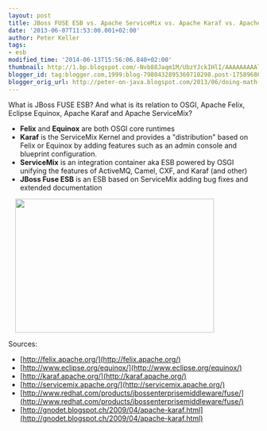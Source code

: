 ```yaml
---
layout: post
title: JBoss FUSE ESB vs. Apache ServiceMix vs. Apache Karaf vs. Apache Felix
date: '2013-06-07T11:53:00.001+02:00'
author: Peter Keller
tags:
- esb
modified_time: '2014-06-13T15:56:06.840+02:00'
thumbnail: http://1.bp.blogspot.com/-Nvb88Jaqm1M/UbzYJckIHlI/AAAAAAAAAlU/1H_N4l6ex4w/s72-c/framework_overview.png
blogger_id: tag:blogger.com,1999:blog-7980432895360710298.post-1758968652103095495
blogger_orig_url: http://peter-on-java.blogspot.com/2013/06/doing-math-with-fuse-esb-servicemix.html
---
```


What is JBoss FUSE ESB? And what is its relation to OSGI, Apache Felix, Eclipse Equinox, Apache Karaf and Apache ServiceMix?

- **Felix** and **Equinox** are both OSGI core runtimes
- **Karaf** is the ServiceMix Kernel and provides a \"distribution\" based on Felix or Equinox by adding features such as an admin console and blueprint configuration.
- **ServiceMix** is an integration container aka ESB powered by OSGI unifying the features of ActiveMQ, Camel, CXF, and Karaf (and other)
- **JBoss Fuse ESB** is an ESB based on ServiceMix adding bug fixes and extended documentation

<a href="http://1.bp.blogspot.com/-Nvb88Jaqm1M/UbzYJckIHlI/AAAAAAAAAlU/1H_N4l6ex4w/s1600/framework_overview.png" style="margin-left: 1em; margin-right: 1em;"><img border="0" src="http://1.bp.blogspot.com/-Nvb88Jaqm1M/UbzYJckIHlI/AAAAAAAAAlU/1H_N4l6ex4w/s400/framework_overview.png" height="270" width="400" /></a>

Sources:

- [http://felix.apache.org/](http://felix.apache.org/)
- [http://www.eclipse.org/equinox/](http://www.eclipse.org/equinox/)
- [http://karaf.apache.org/](http://karaf.apache.org/)
- [http://servicemix.apache.org/](http://servicemix.apache.org/)
- [http://www.redhat.com/products/jbossenterprisemiddleware/fuse/](http://www.redhat.com/products/jbossenterprisemiddleware/fuse/)
- [http://gnodet.blogspot.ch/2009/04/apache-karaf.html](http://gnodet.blogspot.ch/2009/04/apache-karaf.html)



